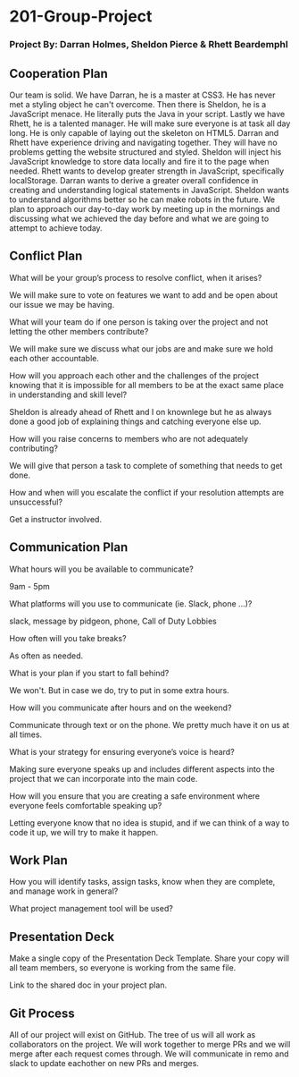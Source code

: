 # 201-Group-Project

### Project By: Darran Holmes, Sheldon Pierce & Rhett Beardemphl

## Cooperation Plan

Our team is solid. We have Darran, he is a master at CSS3. He has never met a styling object he can't overcome. Then there is Sheldon, he is a JavaScript menace. He literally puts the Java in your script. Lastly we have Rhett, he is a talented manager. He will make sure everyone is at task all day long. He is only capable of laying out the skeleton on HTML5. Darran and Rhett have experience driving and navigating together. They will have no problems getting the website structured and styled. Sheldon will inject his JavaScript knowledge to store data locally and fire it to the page when needed. Rhett wants to develop greater strength in JavaScript, specifically localStorage. Darran wants to derive a greater overall confidence in creating and understanding logical statements in JavaScript. Sheldon wants to understand algorithms better so he can make robots in the future. We plan to approach our day-to-day work by meeting up in the mornings and discussing what we achieved the day before and what we are going to attempt to achieve today. 

## Conflict Plan

What will be your group’s process to resolve conflict, when it arises?

We will make sure to vote on features we want to add and be open about our issue we may be having.

What will your team do if one person is taking over the project and not letting the other members contribute?

We will make sure we discuss what our jobs are and make sure we hold each other accountable.

How will you approach each other and the challenges of the project knowing that it is impossible for all members to be at the exact same place in understanding and skill level?

Sheldon is already ahead of Rhett and I on knownlege but he as always done a good job of explaining things and catching everyone else up.

How will you raise concerns to members who are not adequately contributing?

We will give that person a task to complete of something that needs to get done.

How and when will you escalate the conflict if your resolution attempts are unsuccessful?

Get a instructor involved.

## Communication Plan

What hours will you be available to communicate?

9am - 5pm

What platforms will you use to communicate (ie. Slack, phone …)?

slack, message by pidgeon, phone, Call of Duty Lobbies

How often will you take breaks?

As often as needed.

What is your plan if you start to fall behind?

We won't. But in case we do, try to put in some extra hours. 

How will you communicate after hours and on the weekend?

Communicate through text or on the phone. We pretty much have it on us at all times.

What is your strategy for ensuring everyone’s voice is heard?

Making sure everyone speaks up and includes different aspects into the project that we can incorporate into the main code. 

How will you ensure that you are creating a safe environment where everyone feels comfortable speaking up?

Letting everyone know that no idea is stupid, and if we can think of a way to code it up, we will try to make it happen.

## Work Plan

How you will identify tasks, assign tasks, know when they are complete, and manage work in general?

What project management tool will be used?

## Presentation Deck

Make a single copy of the Presentation Deck Template. Share your copy will all team members, so everyone is working from the same file.

Link to the shared doc in your project plan.

## Git Process

All of our project will exist on GitHub. The tree of us will all work as collaborators on the project. We will work together to merge PRs and we will merge after each request comes through. We will communicate in remo and slack to update eachother on new PRs and merges.
